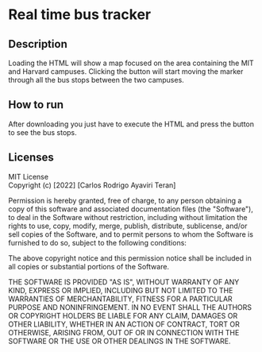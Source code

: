 # Real time bus tracker

## Description
<p> Loading the HTML will show a map focused on the area containing the MIT and Harvard campuses. Clicking the button will start moving the marker through all the bus stops between the two campuses.</p>

## How to run
<p> After downloading you just have to execute the HTML and press the button to see the bus stops.</p>

## Licenses
<p> MIT License <br> Copyright (c) [2022] [Carlos Rodrigo Ayaviri Teran]<br>

Permission is hereby granted, free of charge, to any person obtaining a copy
of this software and associated documentation files (the "Software"), to deal
in the Software without restriction, including without limitation the rights
to use, copy, modify, merge, publish, distribute, sublicense, and/or sell
copies of the Software, and to permit persons to whom the Software is
furnished to do so, subject to the following conditions:

The above copyright notice and this permission notice shall be included in all
copies or substantial portions of the Software.

THE SOFTWARE IS PROVIDED "AS IS", WITHOUT WARRANTY OF ANY KIND, EXPRESS OR
IMPLIED, INCLUDING BUT NOT LIMITED TO THE WARRANTIES OF MERCHANTABILITY,
FITNESS FOR A PARTICULAR PURPOSE AND NONINFRINGEMENT. IN NO EVENT SHALL THE
AUTHORS OR COPYRIGHT HOLDERS BE LIABLE FOR ANY CLAIM, DAMAGES OR OTHER
LIABILITY, WHETHER IN AN ACTION OF CONTRACT, TORT OR OTHERWISE, ARISING FROM,
OUT OF OR IN CONNECTION WITH THE SOFTWARE OR THE USE OR OTHER DEALINGS IN THE
SOFTWARE.</p>
